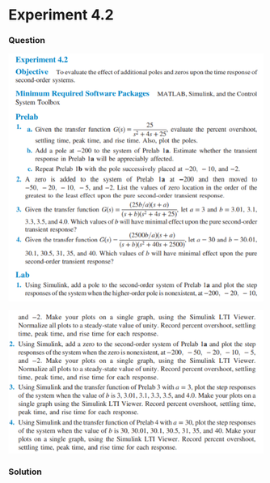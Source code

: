 # Experiment 4.2
### Question

![Exp4_2_1](https://github.com/Offliners/NTNU-ME-Automatic-Control-Lab/blob/master/Week%208/Experiment-4-2/Exp4_2_1.PNG)

![Exp4_2_2](https://github.com/Offliners/NTNU-ME-Automatic-Control-Lab/blob/master/Week%208/Experiment-4-2/Exp4_2_2.PNG)

### Solution
